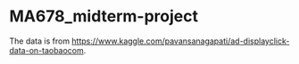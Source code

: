 # MA678_midterm-project

The data is from https://www.kaggle.com/pavansanagapati/ad-displayclick-data-on-taobaocom.
